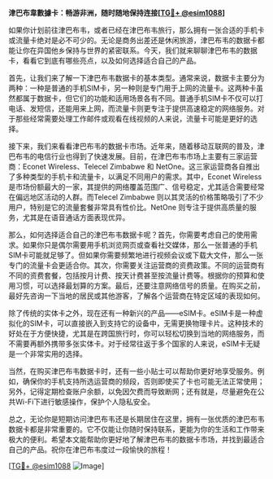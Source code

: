 **津巴布韋數據卡：畅游非洲，随时随地保持连接[[TG💪+ @esim1088](https://t.me/s/esim1088)]**

如果你计划前往津巴布韦，或者已经在津巴布韦旅行，那么拥有一张合适的手机卡或流量卡绝对是必不可少的。无论是商务出差还是休闲旅游，津巴布韦的数据卡都能让你在异国他乡保持与世界的紧密联系。今天，我们就来聊聊津巴布韦的数据卡，看看它到底有哪些亮点，以及如何选择适合自己的产品。

首先，让我们来了解一下津巴布韦数据卡的基本类型。通常来说，数据卡主要分为两种：一种是普通的手机SIM卡，另一种则是专门用于上网的流量卡。这两种卡虽然都属于数据卡，但它们的功能和适用场景各有不同。普通手机SIM卡不仅可以打电话、发短信，还能用来上网，而流量卡则更专注于提供高速稳定的网络服务。对于那些经常需要处理工作邮件或观看在线视频的人来说，流量卡可能是更好的选择。

接下来，我们来看看津巴布韦的数据卡市场。近年来，随着移动互联网的普及，津巴布韦的电信行业也得到了快速发展。目前，在津巴布韦市场上主要有三家运营商：Econet Wireless、Telecel Zimbabwe 和 NetOne。这三家运营商各自推出了多种类型的手机卡和流量卡，以满足不同用户的需求。其中，Econet Wireless 是市场份额最大的一家，其提供的网络覆盖范围广、信号稳定，尤其适合需要经常在偏远地区活动的人群。而Telecel Zimbabwe 则以其灵活的价格策略吸引了不少用户，特别是它的流量套餐非常具有性价比。NetOne 则专注于提供高质量的服务，尤其是在语音通话方面表现优异。

那么，如何选择适合自己的津巴布韦数据卡呢？首先，你需要考虑自己的使用需求。如果你只是偶尔需要用手机浏览网页或查看社交媒体，那么一张普通的手机SIM卡可能就足够了。但如果你需要频繁地进行视频会议或下载大文件，那么一张专门的流量卡会更适合你。其次，你需要关注运营商的资费政策。不同的运营商有不同的资费套餐，包括按月计费、按天计费甚至按流量计费等。根据你的预算和使用习惯，可以选择最划算的方案。最后，还要注意网络信号的质量。在购买之前，最好先咨询一下当地的居民或其他游客，了解各个运营商在特定区域的表现如何。

除了传统的实体卡之外，现在还有一种新兴的产品——eSIM卡。eSIM卡是一种虚拟化的SIM卡，可以直接嵌入到支持它的设备中，无需更换物理卡片。这种技术的好处在于方便快捷，尤其是在跨国旅行时，你可以轻松切换到当地的网络服务，而不需要再额外携带多张实体卡。对于经常往返于多个国家的人来说，eSIM卡无疑是一个非常实用的选择。

当然，在购买津巴布韦数据卡时，还有一些小贴士可以帮助你更好地享受服务。例如，确保你的手机支持所选运营商的频段，否则即使买了卡也可能无法正常使用；另外，记得定期检查账户余额，以免因欠费而导致断网；还有就是，尽量避免在公共Wi-Fi下进行敏感操作，保护个人隐私安全。

总之，无论你是短期访问津巴布韦还是长期居住在这里，拥有一张优质的津巴布韦数据卡都是非常重要的。它不仅能让你随时保持联系，更能为你的生活和工作带来极大的便利。希望本文能帮助你更好地了解津巴布韦的数据卡市场，并找到最适合自己的产品。祝你在津巴布韦度过一段愉快的旅程！

[[TG💪+ @esim1088](https://t.me/s/esim1088) ![Image](https://i.postimg.cc/4NQfJmqS/Snipaste-2025-05-13-00-14-12.png)]